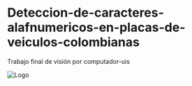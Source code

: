 # Deteccion-de-caracteres-alafnumericos-en-placas-de-veiculos-colombianas
Trabajo final de visión por computador-uis

![Logo](http://francky.me/images/quora001.png)
